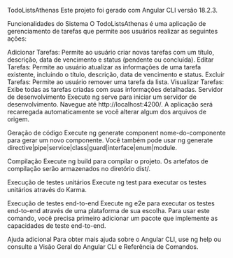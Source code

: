 TodoListsAthenas
Este projeto foi gerado com Angular CLI versão 18.2.3.

Funcionalidades do Sistema
O TodoListsAthenas é uma aplicação de gerenciamento de tarefas que permite aos usuários realizar as seguintes ações:

Adicionar Tarefas: Permite ao usuário criar novas tarefas com um título, descrição, data de vencimento e status (pendente ou concluída).
Editar Tarefas: Permite ao usuário atualizar as informações de uma tarefa existente, incluindo o título, descrição, data de vencimento e status.
Excluir Tarefas: Permite ao usuário remover uma tarefa da lista.
Visualizar Tarefas: Exibe todas as tarefas criadas com suas informações detalhadas.
Servidor de desenvolvimento
Execute ng serve para iniciar um servidor de desenvolvimento. Navegue até http://localhost:4200/. A aplicação será recarregada automaticamente se você alterar algum dos arquivos de origem.

Geração de código
Execute ng generate component nome-do-componente para gerar um novo componente. Você também pode usar ng generate directive|pipe|service|class|guard|interface|enum|module.

Compilação
Execute ng build para compilar o projeto. Os artefatos de compilação serão armazenados no diretório dist/.

Execução de testes unitários
Execute ng test para executar os testes unitários através do Karma.

Execução de testes end-to-end
Execute ng e2e para executar os testes end-to-end através de uma plataforma de sua escolha. Para usar este comando, você precisa primeiro adicionar um pacote que implemente as capacidades de teste end-to-end.

Ajuda adicional
Para obter mais ajuda sobre o Angular CLI, use ng help ou consulte a Visão Geral do Angular CLI e Referência de Comandos.

